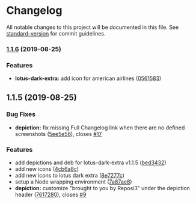 # Changelog

All notable changes to this project will be documented in this file. See [standard-version](https://github.com/conventional-changelog/standard-version) for commit guidelines.

### [1.1.6](https://github.com/Favna/cydia/compare/v1.1.5...v1.1.6) (2019-08-25)


### Features

* **lotus-dark-extra:** add icon for american airlines ([0561583](https://github.com/Favna/cydia/commit/0561583))

## 1.1.5 (2019-08-25)


### Bug Fixes

* **depiction:** fix missing Full Changelog link when there are no defined screenshots ([5ee5e56](https://github.com/Favna/cydia/commit/5ee5e56)), closes [#17](https://github.com/Favna/cydia/issues/17)


### Features

* add depictions and deb for lotus-dark-extra v1.1.5 ([bed3432](https://github.com/Favna/cydia/commit/bed3432))
* add new icons ([4cb6a8c](https://github.com/Favna/cydia/commit/4cb6a8c))
* add new icons to lotus dark extra ([8e7277c](https://github.com/Favna/cydia/commit/8e7277c))
* setup a Node wrapping environment ([7a87ae8](https://github.com/Favna/cydia/commit/7a87ae8))
* **depiction:** customize "brought to you by Reposi3" under the depiction header ([7617280](https://github.com/Favna/cydia/commit/7617280)), closes [#9](https://github.com/Favna/cydia/issues/9)
